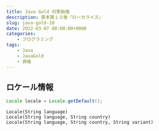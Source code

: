 ```yaml
---
title: Java Gold 対策勉強
description: 黒本第１０章『ローカライズ』
slug: java-gold-10
date: 2022-03-07 00:00:00+0000
categories:
    - プログラミング
tags:
    - Java
    - JavaGold
    - 資格
---
```


## ロケール情報
```java
Locale locale = Locale.getDefault();
```

```
Locale(String language)
Locale(String language, String country)
Locale(String language, String country, String variant)
```